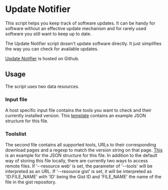 Update Notifier
===============

This script helps you keep track of software updates. It can be handy for
software without an effective update mechanism and for rarely used software you
still want to keep up to date.

The Update Notifier script dosen't update software directly. It just simplifies
the way you can check for available updates. 

[Update Notifier](http://github.com/samuelspiza/updatenotifier) is hosted on
Github.

Usage
-----

The script uses two data resources.

### Input file ###
A host specific input file contains the tools you want to check and their
currently installed version. This [template](http://gist.github.com/488675)
contains an example JSON structure for this file.

### Toolslist ###
The second file contains all supported tools, URLs to their corresponding
download pages and a regexp to match the version string on that page.
[This](http://gist.github.com/488675) is an example for the JSON structure for
this file. In addition to the default way of storing this file locally, there
are currently two ways to access remote files. If '--resource web' is set, the
parameter of '--tools' will be interpreted as an URL. If '--resource gist' is
set, it will be interpreted as 'ID:FILE_NAME' with 'ID' being the Gist ID and
'FILE_NAME' the name of the file in the gist repository.
